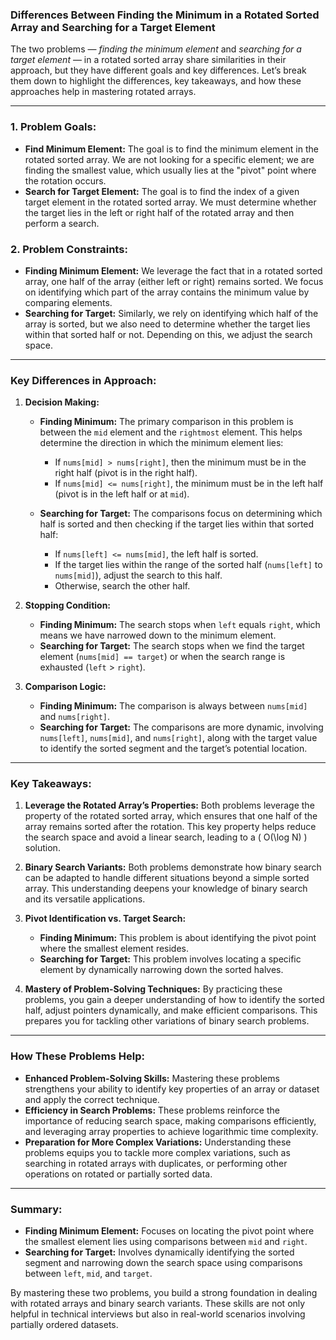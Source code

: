 ### **Differences Between Finding the Minimum in a Rotated Sorted Array and Searching for a Target Element**

The two problems — *finding the minimum element* and *searching for a target element* — in a rotated sorted array share similarities in their approach, but they have different goals and key differences. Let’s break them down to highlight the differences, key takeaways, and how these approaches help in mastering rotated arrays.

---

### **1. Problem Goals:**

- **Find Minimum Element:** The goal is to find the minimum element in the rotated sorted array. We are not looking for a specific element; we are finding the smallest value, which usually lies at the "pivot" point where the rotation occurs.
- **Search for Target Element:** The goal is to find the index of a given target element in the rotated sorted array. We must determine whether the target lies in the left or right half of the rotated array and then perform a search.

### **2. Problem Constraints:**

- **Finding Minimum Element:** We leverage the fact that in a rotated sorted array, one half of the array (either left or right) remains sorted. We focus on identifying which part of the array contains the minimum value by comparing elements.
- **Searching for Target:** Similarly, we rely on identifying which half of the array is sorted, but we also need to determine whether the target lies within that sorted half or not. Depending on this, we adjust the search space.

---

### **Key Differences in Approach:**

1. **Decision Making:**

   - **Finding Minimum:** The primary comparison in this problem is between the `mid` element and the `rightmost` element. This helps determine the direction in which the minimum element lies:
     - If `nums[mid] > nums[right]`, then the minimum must be in the right half (pivot is in the right half).
     - If `nums[mid] <= nums[right]`, the minimum must be in the left half (pivot is in the left half or at `mid`).

   - **Searching for Target:** The comparisons focus on determining which half is sorted and then checking if the target lies within that sorted half:
     - If `nums[left] <= nums[mid]`, the left half is sorted.
     - If the target lies within the range of the sorted half (`nums[left]` to `nums[mid]`), adjust the search to this half.
     - Otherwise, search the other half.

2. **Stopping Condition:**

   - **Finding Minimum:** The search stops when `left` equals `right`, which means we have narrowed down to the minimum element.
   - **Searching for Target:** The search stops when we find the target element (`nums[mid] == target`) or when the search range is exhausted (`left` > `right`).

3. **Comparison Logic:**

   - **Finding Minimum:** The comparison is always between `nums[mid]` and `nums[right]`.
   - **Searching for Target:** The comparisons are more dynamic, involving `nums[left]`, `nums[mid]`, and `nums[right]`, along with the target value to identify the sorted segment and the target’s potential location.

---

### **Key Takeaways:**

1. **Leverage the Rotated Array’s Properties:** Both problems leverage the property of the rotated sorted array, which ensures that one half of the array remains sorted after the rotation. This key property helps reduce the search space and avoid a linear search, leading to a \( O(\log N) \) solution.

2. **Binary Search Variants:** Both problems demonstrate how binary search can be adapted to handle different situations beyond a simple sorted array. This understanding deepens your knowledge of binary search and its versatile applications.

3. **Pivot Identification vs. Target Search:**
   - **Finding Minimum:** This problem is about identifying the pivot point where the smallest element resides.
   - **Searching for Target:** This problem involves locating a specific element by dynamically narrowing down the sorted halves.

4. **Mastery of Problem-Solving Techniques:** By practicing these problems, you gain a deeper understanding of how to identify the sorted half, adjust pointers dynamically, and make efficient comparisons. This prepares you for tackling other variations of binary search problems.

---

### **How These Problems Help:**

- **Enhanced Problem-Solving Skills:** Mastering these problems strengthens your ability to identify key properties of an array or dataset and apply the correct technique.
- **Efficiency in Search Problems:** These problems reinforce the importance of reducing search space, making comparisons efficiently, and leveraging array properties to achieve logarithmic time complexity.
- **Preparation for More Complex Variations:** Understanding these problems equips you to tackle more complex variations, such as searching in rotated arrays with duplicates, or performing other operations on rotated or partially sorted data.

---

### **Summary:**

- **Finding Minimum Element:** Focuses on locating the pivot point where the smallest element lies using comparisons between `mid` and `right`.
- **Searching for Target:** Involves dynamically identifying the sorted segment and narrowing down the search space using comparisons between `left`, `mid`, and `target`.

By mastering these two problems, you build a strong foundation in dealing with rotated arrays and binary search variants. These skills are not only helpful in technical interviews but also in real-world scenarios involving partially ordered datasets.